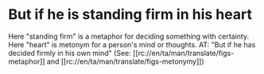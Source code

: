 # But if he is standing firm in his heart

Here "standing firm" is a metaphor for deciding something with certainty. Here "heart" is metonym for a person's mind or thoughts. AT: "But if he has decided firmly in his own mind" (See: [[rc://en/ta/man/translate/figs-metaphor]] and [[rc://en/ta/man/translate/figs-metonymy]])

